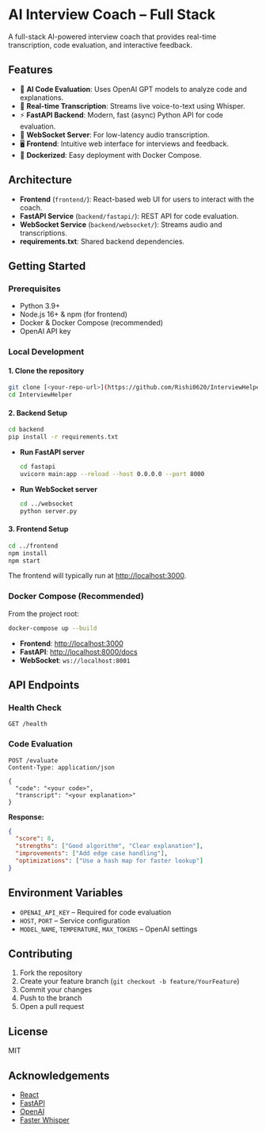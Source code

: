 # AI Interview Coach – Full Stack

A full-stack AI-powered interview coach that provides real-time transcription, code evaluation, and interactive feedback.

## Features

- 🧠 **AI Code Evaluation**: Uses OpenAI GPT models to analyze code and explanations.
- 🎤 **Real-time Transcription**: Streams live voice-to-text using Whisper.
- ⚡ **FastAPI Backend**: Modern, fast (async) Python API for code evaluation.
- 🔌 **WebSocket Server**: For low-latency audio transcription.
- 🖥️ **Frontend**: Intuitive web interface for interviews and feedback.
- 🐳 **Dockerized**: Easy deployment with Docker Compose.

## Architecture

- **Frontend** (`frontend/`): React-based web UI for users to interact with the coach.
- **FastAPI Service** (`backend/fastapi/`): REST API for code evaluation.
- **WebSocket Service** (`backend/websocket/`): Streams audio and transcriptions.
- **requirements.txt**: Shared backend dependencies.

## Getting Started

### Prerequisites

- Python 3.9+
- Node.js 16+ & npm (for frontend)
- Docker & Docker Compose (recommended)
- OpenAI API key

### Local Development

#### 1. Clone the repository

```bash
git clone [<your-repo-url>](https://github.com/Rishi0620/InterviewHelper.git)
cd InterviewHelper
```

#### 2. Backend Setup

```bash
cd backend
pip install -r requirements.txt
```

- **Run FastAPI server**
  ```bash
  cd fastapi
  uvicorn main:app --reload --host 0.0.0.0 --port 8000
  ```
- **Run WebSocket server**
  ```bash
  cd ../websocket
  python server.py
  ```

#### 3. Frontend Setup

```bash
cd ../frontend
npm install
npm start
```

The frontend will typically run at [http://localhost:3000](http://localhost:3000).

### Docker Compose (Recommended)

From the project root:

```bash
docker-compose up --build
```

- **Frontend**: [http://localhost:3000](http://localhost:3000)
- **FastAPI**: [http://localhost:8000/docs](http://localhost:8000/docs)
- **WebSocket**: `ws://localhost:8001`

## API Endpoints

### Health Check

```
GET /health
```

### Code Evaluation

```
POST /evaluate
Content-Type: application/json

{
  "code": "<your code>",
  "transcript": "<your explanation>"
}
```

**Response:**
```json
{
  "score": 8,
  "strengths": ["Good algorithm", "Clear explanation"],
  "improvements": ["Add edge case handling"],
  "optimizations": ["Use a hash map for faster lookup"]
}
```

## Environment Variables

- `OPENAI_API_KEY` – Required for code evaluation
- `HOST`, `PORT` – Service configuration
- `MODEL_NAME`, `TEMPERATURE`, `MAX_TOKENS` – OpenAI settings

## Contributing

1. Fork the repository
2. Create your feature branch (`git checkout -b feature/YourFeature`)
3. Commit your changes
4. Push to the branch
5. Open a pull request

## License

MIT

## Acknowledgements

- [React](https://react.dev/)
- [FastAPI](https://fastapi.tiangolo.com/)
- [OpenAI](https://openai.com/)
- [Faster Whisper](https://github.com/SYSTRAN/faster-whisper)
